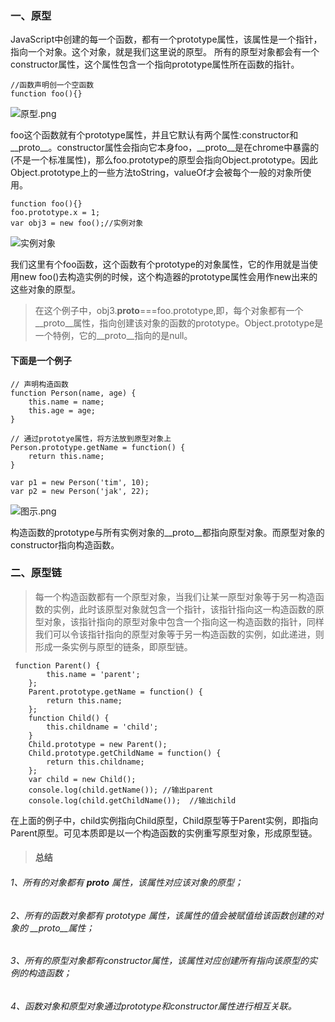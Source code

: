 ### 一、原型
JavaScript中创建的每一个函数，都有一个prototype属性，该属性是一个指针，指向一个对象。这个对象，就是我们这里说的原型。
所有的原型对象都会有一个constructor属性，这个属性包含一个指向prototype属性所在函数的指针。
```
//函数声明创一个空函数
function foo(){}
```

![原型.png](http://upload-images.jianshu.io/upload_images/3229842-48de74a3cfec7e9d.png?imageMogr2/auto-orient/strip%7CimageView2/2/w/1240)

foo这个函数就有个prototype属性，并且它默认有两个属性:constructor和__proto__。constructor属性会指向它本身foo，__proto__是在chrome中暴露的(不是一个标准属性)，那么foo.prototype的原型会指向Object.prototype。因此Object.prototype上的一些方法toString，valueOf才会被每个一般的对象所使用。
```
function foo(){}
foo.prototype.x = 1;
var obj3 = new foo();//实例对象
```

![实例对象](http://upload-images.jianshu.io/upload_images/3229842-1ec041fa1df1e55f.png?imageMogr2/auto-orient/strip%7CimageView2/2/w/1240)

我们这里有个foo函数，这个函数有个prototype的对象属性，它的作用就是当使用new foo()去构造实例的时候，这个构造器的prototype属性会用作new出来的这些对象的原型。
>在这个例子中，obj3.__proto__===foo.prototype,即，每个对象都有一个__proto__属性，指向创建该对象的函数的prototype。Object.prototype是一个特例，它的__proto__指向的是null。

#### 下面是一个例子
````
// 声明构造函数
function Person(name, age) {
    this.name = name;
    this.age = age;
}

// 通过prototye属性，将方法放到原型对象上
Person.prototype.getName = function() {
    return this.name;
}

var p1 = new Person('tim', 10);
var p2 = new Person('jak', 22);
````

![图示.png](http://upload-images.jianshu.io/upload_images/3229842-3e7187f42cdfcda9.png?imageMogr2/auto-orient/strip%7CimageView2/2/w/1240)

构造函数的prototype与所有实例对象的__proto__都指向原型对象。而原型对象的constructor指向构造函数。

### 二、原型链
>每一个构造函数都有一个原型对象，当我们让某一原型对象等于另一构造函数的实例，此时该原型对象就包含一个指针，该指针指向这一构造函数的原型对象，该指针指向的原型对象中包含一个指向这一构造函数的指针，同样我们可以令该指针指向的原型对象等于另一构造函数的实例，如此递进，则形成一条实例与原型的链条，即原型链。

````
 function Parent() {
        this.name = 'parent';
    };
    Parent.prototype.getName = function() {
        return this.name;
    };
    function Child() {
        this.childname = 'child';
    }
    Child.prototype = new Parent();
    Child.prototype.getChildName = function() {
        return this.childname;
    };
    var child = new Child();
    console.log(child.getName()); //输出parent
    console.log(child.getChildName());  //输出child
````
在上面的例子中，child实例指向Child原型，Child原型等于Parent实例，即指向Parent原型。可见本质即是以一个构造函数的实例重写原型对象，形成原型链。

>#### 总结
###### 1、所有的对象都有 __proto__ 属性，该属性对应该对象的原型；
###### 2、所有的函数对象都有 prototype 属性，该属性的值会被赋值给该函数创建的对象的 __proto__属性；
###### 3、所有的原型对象都有constructor属性，该属性对应创建所有指向该原型的实例的构造函数；
###### 4、函数对象和原型对象通过prototype和constructor属性进行相互关联。
